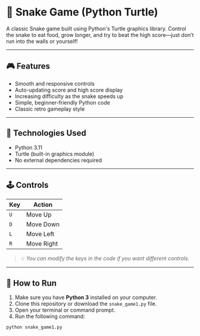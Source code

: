 # 🐍 Snake Game (Python Turtle)

A classic Snake game built using Python's Turtle graphics library. Control the snake to eat food, grow longer, and try to beat the high score—just don’t run into the walls or yourself!

---

## 🎮 Features

- Smooth and responsive controls  
- Auto-updating score and high score display  
- Increasing difficulty as the snake speeds up  
- Simple, beginner-friendly Python code  
- Classic retro gameplay style  

---

## 🧰 Technologies Used

- Python 3.11  
- Turtle (built-in graphics module)  
- No external dependencies required

---

## 🕹️ Controls

| Key | Action         |
|-----|----------------|
| `U` | Move Up        |
| `D` | Move Down      |
| `L` | Move Left      |
| `R` | Move Right     |

> 💡 *You can modify the keys in the code if you want different controls.*

---

## 🚀 How to Run

1. Make sure you have **Python 3** installed on your computer.
2. Clone this repository or download the `snake_game1.py` file.
3. Open your terminal or command prompt.
4. Run the following command:

```bash
python snake_game1.py
